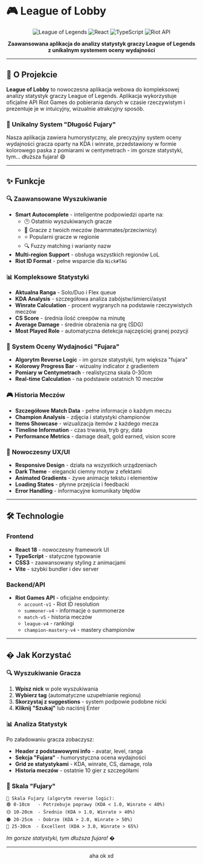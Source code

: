 # 🎮 League of Lobby

<div align="center">

![League of Legends](https://img.shields.io/badge/League%20of%20Legends-Analytics-gold?style=for-the-badge&logo=riot-games)
![React](https://img.shields.io/badge/React-18.x-blue?style=for-the-badge&logo=react)
![TypeScript](https://img.shields.io/badge/TypeScript-5.x-blue?style=for-the-badge&logo=typescript)
![Riot API](https://img.shields.io/badge/Riot%20Games%20API-Official-red?style=for-the-badge)

**Zaawansowana aplikacja do analizy statystyk graczy League of Legends z unikalnym systemem oceny wydajności**

</div>

---

## 🎯 O Projekcie

**League of Lobby** to nowoczesna aplikacja webowa do kompleksowej analizy statystyk graczy League of Legends. Aplikacja wykorzystuje oficjalne API Riot Games do pobierania danych w czasie rzeczywistym i prezentuje je w intuicyjny, wizualnie atrakcyjny sposób.

### 🌟 Unikalny System "Długość Fujary"

Nasza aplikacja zawiera humorystyczny, ale precyzyjny system oceny wydajności gracza oparty na KDA i winrate, przedstawiony w formie kolorowego paska z pomiarami w centymetrach - im gorsze statystyki, tym... dłuższa fujara! 😄

---

## ✨ Funkcje

### 🔍 **Zaawansowane Wyszukiwanie**
- **Smart Autocomplete** - inteligentne podpowiedzi oparte na:
  - 🕐 Ostatnio wyszukiwanych gracze
  - 👥 Gracze z twoich meczów (teammates/przeciwnicy)
  - ⭐ Popularni gracze w regionie
  - 🔍 Fuzzy matching i warianty nazw
- **Multi-region Support** - obsługa wszystkich regionów LoL
- **Riot ID Format** - pełne wsparcie dla `Nick#TAG`

### 📊 **Kompleksowe Statystyki**
- **Aktualna Ranga** - Solo/Duo i Flex queue
- **KDA Analysis** - szczegółowa analiza zabójstw/śmierci/asyst
- **Winrate Calculation** - procent wygranych na podstawie rzeczywistych meczów
- **CS Score** - średnia ilość creepów na minutę
- **Average Damage** - średnie obrażenia na grę (ŚDG)
- **Most Played Role** - automatyczna detekcja najczęściej granej pozycji

### 🎯 **System Oceny Wydajności "Fujara"**
- **Algorytm Reverse Logic** - im gorsze statystyki, tym większa "fujara"
- **Kolorowy Progress Bar** - wizualny indicator z gradientem
- **Pomiary w Centymetrach** - realistyczna skala 0-30cm
- **Real-time Calculation** - na podstawie ostatnich 10 meczów

### 🎮 **Historia Meczów**
- **Szczegółowe Match Data** - pełne informacje o każdym meczu
- **Champion Analysis** - zdjęcia i statystyki championów
- **Items Showcase** - wizualizacja itemów z każdego mecza
- **Timeline Information** - czas trwania, tryb gry, data
- **Performance Metrics** - damage dealt, gold earned, vision score

### 🚀 **Nowoczesny UX/UI**
- **Responsive Design** - działa na wszystkich urządzeniach
- **Dark Theme** - elegancki ciemny motyw z efektami
- **Animated Gradients** - żywe animacje tekstu i elementów
- **Loading States** - płynne przejścia i feedbacki
- **Error Handling** - informacyjne komunikaty błędów

---

## 🛠️ Technologie

### Frontend
- **React 18** - nowoczesny framework UI
- **TypeScript** - statyczne typowanie
- **CSS3** - zaawansowany styling z animacjami
- **Vite** - szybki bundler i dev server

### Backend/API
- **Riot Games API** - oficjalne endpointy:
  - `account-v1` - Riot ID resolution
  - `summoner-v4` - informacje o summonerze
  - `match-v5` - historia meczów
  - `league-v4` - rankingi
  - `champion-mastery-v4` - mastery championów

---

## � Jak Korzystać

### 🔍 Wyszukiwanie Gracza

1. **Wpisz nick** w pole wyszukiwania
2. **Wybierz tag** (automatyczne uzupełnianie regionu)
3. **Skorzystaj z suggestions** - system podpowie podobne nicki
4. **Kliknij "Szukaj"** lub naciśnij Enter

### 📊 Analiza Statystyk

Po załadowaniu gracza zobaczysz:
- **Header z podstawowymi info** - avatar, level, ranga
- **Sekcja "Fujara"** - humorystyczna ocena wydajności
- **Grid ze statystykami** - KDA, winrate, CS, damage, rola
- **Historia meczów** - ostatnie 10 gier z szczegółami

### 🎯 Skala "Fujary"

```
📏 Skala Fujary (algorytm reverse logic):
🟢 0-10cm   - Potrzebuje poprawy (KDA < 1.0, Winrate < 40%)
🟡 10-20cm  - Średnio (KDA > 1.0, Winrate > 40%)
🟠 20-25cm  - Dobrze (KDA > 2.0, Winrate > 50%)
🔴 25-30cm  - Excellent (KDA > 3.0, Winrate > 65%)
```

*Im gorsze statystyki, tym dłuższa fujara! �*

---

<div align="center">

aha ok xd

</div>